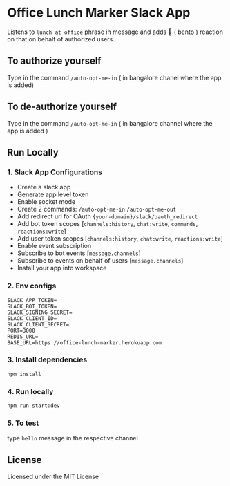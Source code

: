 # Office Lunch Marker Slack App
Listens to `lunch at office` phrase in message and adds :bento: ( bento ) reaction on that on behalf of authorized users.

## To authorize yourself
Type in the command `/auto-opt-me-in` ( in bangalore chanel where the app is added) 

## To de-authorize yourself
Type in the command `/auto-opt-me-in` ( in bangalore channel where the app is added ) 

## Run Locally

### 1. Slack App Configurations

- Create a slack app
- Generate app level token
- Enable socket mode
- Create 2 commands: `/auto-opt-me-in` `/auto-opt-me-out`
- Add redirect url for OAuth `{your-domain}/slack/oauth_redirect`
- Add bot token scopes [`channels:history`, `chat:write`, `commands`, `reactions:write`]
- Add user token scopes [`channels:history`, `chat:write`, `reactions:write`]
- Enable event subscription
- Subscribe to bot events [`message.channels`]
- Subscribe to events on behalf of users [`message.channels`]
- Install your app into workspace


### 2. Env configs
```
SLACK_APP_TOKEN=
SLACK_BOT_TOKEN=
SLACK_SIGNING_SECRET=
SLACK_CLIENT_ID=
SLACK_CLIENT_SECRET=
PORT=3000
REDIS_URL=
BASE_URL=https://office-lunch-marker.herokuapp.com
```

### 3. Install dependencies
`npm install`

### 4. Run locally
`npm run start:dev`


### 5. To test
type `hello` message in the respective channel

## License
Licensed under the MIT License
